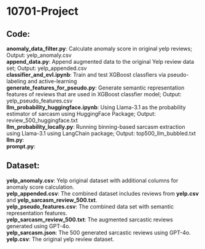 # 10701-Project

## Code:
**anomaly_data_filter.py**: Calculate anomaly score in original yelp reviews; Output: yelp_anomaly.csv\
**append_data.py**: Append augmented data to the original Yelp review data set; Output: yelp_appended.csv\
**classifier_and_evl.ipynb**: Train and test XGBoost classfiers via pseudo-labeling and active-learning\
**generate_features_for_pseudo.py**: Generate semantic representation features of reviews that are used in XGBoost classfier model; Output: yelp_pseudo_features.csv\
**llm_probability_huggingface.ipynb**: Using Llama-3.1 as the probability estimator of sarcasm using HuggingFace Package; Output: review_500_huggingface.txt\
**llm_probability_locally.py**: Running binning-based sarcasm extraction using Llama-3.1 using LangChain package; Output: top500_llm_bubbled.txt\
**llm.py**: \
**prompt.py**:

## Dataset:
**yelp_anomaly.csv**: Yelp original dataset with additional columns for anomaly score calculation.\
**yelp_appended.csv**: The combined dataset includes reviews from **yelp.csv** and **yelp_sarcasm_review_500.txt**.\
**yelp_pseudo_features.csv**: The combined data set with semantic representation features.\
**yelp_sarcasm_review_500.txt**: The augmented sarcastic reviews generated using GPT-4o.\
**yelp_sarcasm.json**: The 500 generated sarcastic reviews using GPT-4o.\
**yelp.csv**: The original yelp review dataset.
